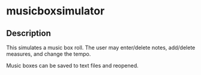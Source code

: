 # musicboxsimulator

## Description

This simulates a music box roll. The user may enter/delete notes, add/delete measures, and change the tempo.

Music boxes can be saved to text files and reopened.
